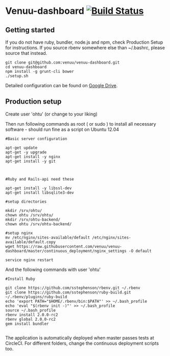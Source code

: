 # Venuu-dashboard [![Build Status](https://circleci.com/gh/venuu/venuu-dashboard.png?circle-token=c78cb6dacd86ddba01a411456ea2ab0bef6ce414)](https://circleci.com/gh/venuu/venuu-dashboard)

## Getting started

If you do not have ruby, bundler, node.js and npm, check Production Setup for instructions. If you source rbenv somewhere else than ~/.bashrc, please source that instead.

```
git clone git@github.com:venuu/venuu-dashboard.git
cd venuu-dashboard
npm install -g grunt-cli bower 
./setup.sh

```

Detailed configuration can be found on [Google Drive](https://docs.google.com/document/d/1ptHqRnnKQh2z2oObZt5Df3rILxeJ84YM_uBMEtYwNeU).

## Production setup

Create user 'ohtu' (or change to your liking)

Then run following commands as root ( or sudo ) to install all necessary software - should run fine as a script on Ubuntu 12.04

```
#Basic server configuration

apt-get update
apt-get -y upgrade
apt-get install -y nginx
apt-get install -y git



#Ruby and Rails-api need these

apt-get install -y libssl-dev
apt-get install libsqlite3-dev

#setup directories
  
mkdir /srv/ohtu/
chown ohtu /srv/ohtu/
mkdir /srv/ohtu-backend/
chown ohtu /srv/ohtu-backend/

#setup nginx
mv /etc/nginx/sites-available/default /etc/nginx/sites-available/default.copy
wget https://raw.githubusercontent.com/venuu/venuu-dashboard/master/continuous_deployment/nginx_settings -O default

service nginx restart
```

And the following commands with user 'ohtu'

```
#Install Ruby

git clone https://github.com/sstephenson/rbenv.git ~/.rbenv
git clone https://github.com/sstephenson/ruby-build.git ~/.rbenv/plugins/ruby-build
echo 'export PATH="$HOME/.rbenv/bin:$PATH"' >> ~/.bash_profile
echo 'eval "$(rbenv init -)"' >> ~/.bash_profile
source ~/.bash_profile
rbenv install 2.0.0-rc2
rbenv global 2.0.0-rc2
gem install bundler


```

The application is automatically deployed when master passes tests at CircleCI.
For different folders, change the continuous deployment scripts too.




